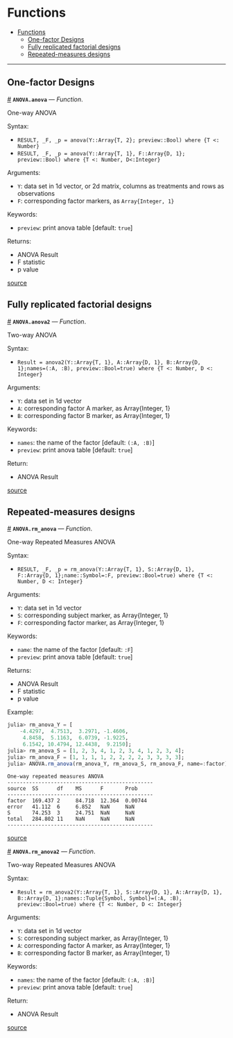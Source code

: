 
<a id='Functions-1'></a>

# Functions



- [Functions](API.md#Functions-1)
    - [One-factor Designs](API.md#One-factor-Designs-1)
    - [Fully replicated factorial designs](API.md#Fully-replicated-factorial-designs-1)
    - [Repeated-measures designs](API.md#Repeated-measures-designs-1)


---


<a id='One-factor-Designs-1'></a>

## One-factor Designs

<a id='ANOVA.anova' href='#ANOVA.anova'>#</a>
**`ANOVA.anova`** &mdash; *Function*.



One-way ANOVA

Syntax:

  * `RESULT, _F, _p = anova(Y::Array{T, 2}; preview::Bool) where {T <: Number}`
  * `RESULT, _F, _p = anova(Y::Array{T, 1}, F::Array{D, 1}; preview::Bool) where {T <: Number, D<:Integer}`

Arguments:

  * `Y`: data set in 1d vector, or 2d matrix, columns as treatments and rows as observations
  * `F`: corresponding factor markers, as `Array{Integer, 1}`

Keywords:

  * `preview`: print anova table [default: `true`]

Returns:

  * ANOVA Result
  * F statistic
  * p value


<a target='_blank' href='https://github.com/ZaneMuir/ANOVA.jl/blob/1a6a2221e5a44a7cfba8a24870a56c88220cefe6/src/one_factor_designs.jl#L9-L27' class='documenter-source'>source</a><br>


<a id='Fully-replicated-factorial-designs-1'></a>

## Fully replicated factorial designs

<a id='ANOVA.anova2' href='#ANOVA.anova2'>#</a>
**`ANOVA.anova2`** &mdash; *Function*.



Two-way ANOVA

Syntax:

  * `Result = anova2(Y::Array{T, 1}, A::Array{D, 1}, B::Array{D, 1};names=(:A, :B), preview::Bool=true) where {T <: Number, D <: Integer}`

Arguments:

  * `Y`: data set in 1d vector
  * `A`: corresponding factor A marker, as Array{Integer, 1}
  * `B`: corresponding factor B marker, as Array{Integer, 1}

Keywords:

  * `names`: the name of the factor [default: `(:A, :B)`]
  * `preview`: print anova table [default: `true`]

Return:

  * ANOVA Result


<a target='_blank' href='https://github.com/ZaneMuir/ANOVA.jl/blob/1a6a2221e5a44a7cfba8a24870a56c88220cefe6/src/two_factor_designs.jl#L7-L25' class='documenter-source'>source</a><br>


<a id='Repeated-measures-designs-1'></a>

## Repeated-measures designs

<a id='ANOVA.rm_anova' href='#ANOVA.rm_anova'>#</a>
**`ANOVA.rm_anova`** &mdash; *Function*.



One-way Repeated Measures ANOVA

Syntax:

  * `RESULT, _F, _p = rm_anova(Y::Array{T, 1}, S::Array{D, 1}, F::Array{D, 1};name::Symbol=:F, preview::Bool=true) where {T <: Number, D <: Integer}`

Arguments:

  * `Y`: data set in 1d vector
  * `S`: corresponding subject marker, as Array{Integer, 1}
  * `F`: corresponding factor marker, as Array{Integer, 1}

Keywords:

  * `name`: the name of the factor [default: `:F`]
  * `preview`: print anova table [default: `true`]

Returns:

  * ANOVA Result
  * F statistic
  * p value

Example:

```julia
julia> rm_anova_Y = [
    -4.4297,  4.7513,  3.2971, -1.4606, 
     4.8458,  5.1163,  6.0739, -1.9225, 
     6.1542, 10.4794, 12.4438,  9.2150];
julia> rm_anova_S = [1, 2, 3, 4, 1, 2, 3, 4, 1, 2, 3, 4];
julia> rm_anova_F = [1, 1, 1, 1, 2, 2, 2, 2, 3, 3, 3, 3];
julia> ANOVA.rm_anova(rm_anova_Y, rm_anova_S, rm_anova_F, name=:factor);
```

```
One-way repeated measures ANOVA
-----------------------------------------------
source  SS      df    MS      F       Prob
-----------------------------------------------
factor  169.437 2     84.718  12.364  0.00744
error   41.112  6     6.852   NaN     NaN
S       74.253  3     24.751  NaN     NaN
total   284.802 11    NaN     NaN     NaN
-----------------------------------------------
```


<a target='_blank' href='https://github.com/ZaneMuir/ANOVA.jl/blob/1a6a2221e5a44a7cfba8a24870a56c88220cefe6/src/repeated_measures_designs.jl#L8-L49' class='documenter-source'>source</a><br>

<a id='ANOVA.rm_anova2' href='#ANOVA.rm_anova2'>#</a>
**`ANOVA.rm_anova2`** &mdash; *Function*.



Two-way Repeated Measures ANOVA

Syntax:

  * `Result = rm_anova2(Y::Array{T, 1}, S::Array{D, 1}, A::Array{D, 1}, B::Array{D, 1};names::Tuple{Symbol, Symbol}=(:A, :B), preview::Bool=true) where {T <: Number, D <: Integer}`

Arguments:

  * `Y`: data set in 1d vector
  * `S`: corresponding subject marker, as Array{Integer, 1}
  * `A`: corresponding factor A marker, as Array{Integer, 1}
  * `B`: corresponding factor B marker, as Array{Integer, 1}

Keywords:

  * `names`: the name of the factor [default: `(:A, :B)`]
  * `preview`: print anova table [default: `true`]

Return:

  * ANOVA Result


<a target='_blank' href='https://github.com/ZaneMuir/ANOVA.jl/blob/1a6a2221e5a44a7cfba8a24870a56c88220cefe6/src/repeated_measures_designs.jl#L105-L124' class='documenter-source'>source</a><br>

